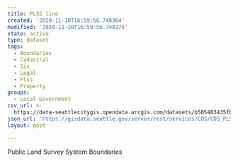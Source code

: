 ```yaml
---
title: PLSS line
created: '2020-11-10T16:59:56.748364'
modified: '2020-11-10T16:59:56.748375'
state: active
type: dataset
tags:
  - Boundaries
  - Cadastral
  - Gis
  - Legal
  - Plss
  - Property
groups:
  - Local Government
csv_url: >-
  https://data-seattlecitygis.opendata.arcgis.com/datasets/b505483435fb4f84aa60196e92810d3e_0.csv?outSR=%7B%22latestWkid%22%3A2926%2C%22wkid%22%3A2926%7D
json_url: 'https://gisdata.seattle.gov/server/rest/services/COS/COS_PLSS_Line/MapServer/0'
layout: post

---
```

Public Land Survey System Boundaries
